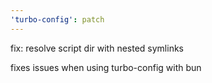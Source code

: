 ```yaml
---
'turbo-config': patch
---
```


fix: resolve script dir with nested symlinks

fixes issues when using turbo-config with bun
